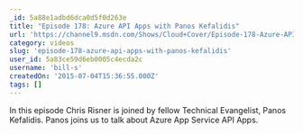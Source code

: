 ```yaml
---
_id: 5a88e1adbd6dca0d5f0d263e
title: "Episode 178: Azure API Apps with Panos Kefalidis"
url: 'https://channel9.msdn.com/Shows/Cloud+Cover/Episode-178-Azure-API-Apps-with-Panos-Kefalidis'
category: videos
slug: 'episode-178-azure-api-apps-with-panos-kefalidis'
user_id: 5a83ce59d6eb0005c4ecda2c
username: 'bill-s'
createdOn: '2015-07-04T15:36:55.000Z'
tags: []
---
```


In this episode Chris Risner is joined by fellow Technical Evangelist, Panos Kefalidis.  Panos joins us to talk about Azure App Service API Apps.  
